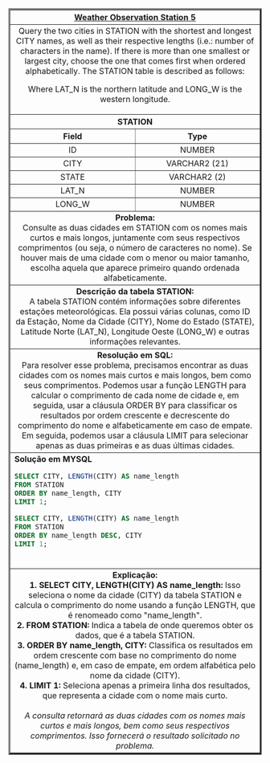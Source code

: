   <table width="100%" border="3" cellspacing="0" cellpadding="8">
    <tr>
      <th colspan="2"><a href="https://www.hackerrank.com/challenges/weather-observation-station-5/">Weather Observation Station 5</a></th>
    </tr>
    
  <tr>
      <td colspan="2" align="center">Query the two cities in STATION with the shortest and longest CITY names, as well as their respective lengths (i.e.: number of characters in the name). If there is more than one smallest or largest city, choose the one that comes first when ordered alphabetically.
  The STATION table is described as follows:

  Where LAT_N is the northern latitude and LONG_W is the western longitude.<br>
    </td>
    </tr>
    
  <tr>
      <th colspan="2">STATION</th>
  </tr>
    
  <tr>
      <th width="50%" align="center">Field</th>
      <th width="50%" align="center">Type</th>
  </tr>
    
  <tr>
      <td width="50%" align="center">ID</td>
      <td width="50%" align="center">NUMBER</td>
  </tr>
    
  <tr>
      <td width="50%" align="center">CITY</td>
      <td width="50%" align="center">VARCHAR2 (21)</td>
  </tr>
    
  <tr>
      <td width="50%" align="center">STATE</td>
      <td width="50%" align="center">VARCHAR2 (2)</td>
  </tr>
    
  <tr>
      <td width="50%" align="center">LAT_N</td>
      <td width="50%" align="center">NUMBER</td>
  </tr>
    
  <tr>
      <td width="50%" align="center">LONG_W</td>
      <td width="50%" align="center">NUMBER</td>
  </tr>
    
  <tr>
      <td colspan="2"  align="center"><b>Problema:</b><br>Consulte as duas cidades em STATION com os nomes mais curtos e mais longos, juntamente com seus respectivos comprimentos (ou seja, o número de caracteres no nome). Se houver mais de uma cidade com o menor ou maior tamanho, escolha aquela que aparece primeiro quando ordenada alfabeticamente.</td>
  </tr>
    
  <tr>
      <td colspan="2"  align="center"><b>Descrição da tabela STATION:</b><br>A tabela STATION contém informações sobre diferentes estações meteorológicas. Ela possui várias colunas, como ID da Estação, Nome da Cidade (CITY), Nome do Estado (STATE), Latitude Norte (LAT_N), Longitude Oeste (LONG_W) e outras informações relevantes.</td>
  </tr>
    
  <tr>
      <td colspan="2"  align="center"><b>Resolução em SQL:</b><br>Para resolver esse problema, precisamos encontrar as duas cidades com os nomes mais curtos e mais longos, bem como seus comprimentos. Podemos usar a função LENGTH para calcular o comprimento de cada nome de cidade e, em seguida, usar a cláusula ORDER BY para classificar os resultados por ordem crescente e decrescente do comprimento do nome e alfabeticamente em caso de empate. Em seguida, podemos usar a cláusula LIMIT para selecionar apenas as duas primeiras e as duas últimas cidades.</td>
  </tr>
    
  <tr>
      <td colspan="2"  align="left">
        <b>Solução em MYSQL</b><br>
        
  ```sql
  SELECT CITY, LENGTH(CITY) AS name_length
  FROM STATION
  ORDER BY name_length, CITY
  LIMIT 1;

  SELECT CITY, LENGTH(CITY) AS name_length
  FROM STATION
  ORDER BY name_length DESC, CITY
  LIMIT 1;
  ```
  <br>
    </td>
  </tr>
    
  <tr>
    <td colspan="2"  align="center">
    <b>Explicação:</b><br>
    <b>1. SELECT CITY, LENGTH(CITY) AS name_length:</b> Isso seleciona o nome da cidade (CITY) da tabela STATION e calcula o comprimento do nome usando a função LENGTH, que é renomeado como "name_length".<br>
    <b>2. FROM STATION:</b> Indica a tabela de onde queremos obter os dados, que é a tabela STATION.<br>
    <b>3. ORDER BY name_length, CITY:</b> Classifica os resultados em ordem crescente com base no comprimento do nome (name_length) e, em caso de empate, em ordem alfabética pelo nome da cidade (CITY).<br>
    <b>4. LIMIT 1:</b> Seleciona apenas a primeira linha dos resultados, que representa a cidade com o nome mais curto.<br>
    <br>
    <i>A consulta retornará as duas cidades com os nomes mais curtos e mais longos, bem como seus respectivos comprimentos. Isso fornecerá o resultado solicitado no problema.</i>
    </td>
  </tr>
    
  </table>
